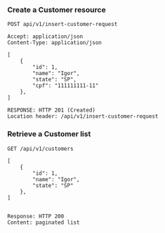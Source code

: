 ### Create a Customer resource

```
POST api/v1/insert-customer-request

Accept: application/json
Content-Type: application/json

[
    {
        "id": 1,
        "name": "Igor",
        "state": "SP",
        "cpf": "111111111-11"
    },
]

RESPONSE: HTTP 201 (Created)
Location header: /api/v1/insert-customer-request
```

### Retrieve a Customer list

```
GET /api/v1/customers

[
    {
        "id": 1,
        "name": "Igor",
        "state": "SP"
    },
]


Response: HTTP 200
Content: paginated list 
```